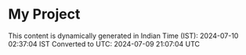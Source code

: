 # My Project

This content is dynamically generated in Indian Time (IST): 2024-07-10 02:37:04 IST
Converted to UTC: 2024-07-09 21:07:04 UTC
